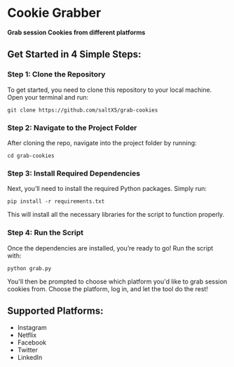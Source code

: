 <h1>Cookie Grabber</h1>
<p><strong>Grab session Cookies from different platforms</strong></p>

<h2>Get Started in 4 Simple Steps:</h2>

<h3>Step 1: Clone the Repository</h3>
<p>To get started, you need to clone this repository to your local machine. Open your terminal and run:</p>
<pre><code>git clone https://github.com/saltX5/grab-cookies</code></pre>

<h3>Step 2: Navigate to the Project Folder</h3>
<p>After cloning the repo, navigate into the project folder by running:</p>
<pre><code>cd grab-cookies</code></pre>

<h3>Step 3: Install Required Dependencies</h3>
<p>Next, you’ll need to install the required Python packages. Simply run:</p>
<pre><code>pip install -r requirements.txt</code></pre>
<p>This will install all the necessary libraries for the script to function properly.</p>

<h3>Step 4: Run the Script</h3>
<p>Once the dependencies are installed, you’re ready to go! Run the script with:</p>
<pre><code>python grab.py</code></pre>
<p>You'll then be prompted to choose which platform you'd like to grab session cookies from. Choose the platform, log in, and let the tool do the rest!</p>

<h2>Supported Platforms:</h2>
<ul>
    <li>Instagram</li>
    <li>Netflix</li>
    <li>Facebook</li>
    <li>Twitter</li>
    <li>LinkedIn</li>
</ul>


